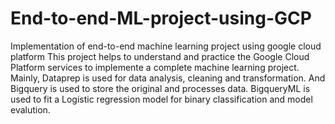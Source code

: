 # End-to-end-ML-project-using-GCP
Implementation of end-to-end machine learning project using google cloud platform
This project helps to understand and practice the Google Cloud Platform services to implemente a complete machine learning project.
Mainly, Dataprep is used for data analysis, cleaning and transformation. And Bigquery is used to store the original and processes data.
BigqueryML is used to fit a Logistic regression model for binary classification and model evalution.
